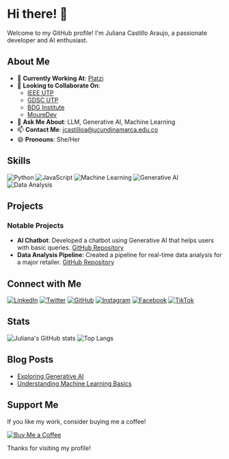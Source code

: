 # Hi there! 👋

Welcome to my GitHub profile! I'm Juliana Castillo Araujo, a passionate developer and AI enthusiast. 

## About Me
- 🔭 **Currently Working At**: [Platzi](https://platzi.com)
- 👯 **Looking to Collaborate On**: 
  - [IEEE UTP](https://www.ieee.org)
  - [GDSC UTP](https://developers.google.com/community/gdsc)
  - [BDG Institute](https://bdginstitute.edu.co/)
  - [MoureDev](https://moure.dev)
- 💬 **Ask Me About**: LLM, Generative AI, Machine Learning
- 📫 **Contact Me**: jcastilloa@ucundinamarca.edu.co
- 😄 **Pronouns**: She/Her

## Skills
![Python](https://img.shields.io/badge/Python-3776AB?style=for-the-badge&logo=python&logoColor=white)
![JavaScript](https://img.shields.io/badge/JavaScript-F7DF1E?style=for-the-badge&logo=javascript&logoColor=black)
![Machine Learning](https://img.shields.io/badge/Machine%20Learning-FF6F00?style=for-the-badge&logo=machine-learning&logoColor=white)
![Generative AI](https://img.shields.io/badge/Generative%20AI-00D1A4?style=for-the-badge&logo=ai&logoColor=white)
![Data Analysis](https://img.shields.io/badge/Data%20Analysis-4CAF50?style=for-the-badge&logo=data-analysis&logoColor=white)

## Projects
### Notable Projects
- **AI Chatbot**: Developed a chatbot using Generative AI that helps users with basic queries. [GitHub Repository](https://github.com/julianacastilloaraujo/ai-chatbot)
- **Data Analysis Pipeline**: Created a pipeline for real-time data analysis for a major retailer. [GitHub Repository](https://github.com/julianacastilloaraujo/data-analysis-pipeline)

## Connect with Me
[![LinkedIn](https://img.shields.io/badge/LinkedIn-0A66C2?style=for-the-badge&logo=linkedin&logoColor=white)](https://www.linkedin.com/in/julianacastilloaraujo)
[![Twitter](https://img.shields.io/badge/Twitter-1DA1F2?style=for-the-badge&logo=twitter&logoColor=white)](https://twitter.com/jcastilloaraujo)
[![GitHub](https://img.shields.io/badge/GitHub-181717?style=for-the-badge&logo=github&logoColor=white)](https://github.com/julianacastilloaraujo)
[![Instagram](https://img.shields.io/badge/Instagram-E4405F?style=for-the-badge&logo=instagram&logoColor=white)](https://instagram.com/julianacastilloaraujo)
[![Facebook](https://img.shields.io/badge/Facebook-1877F2?style=for-the-badge&logo=facebook&logoColor=white)](https://facebook.com/julianacastilloaraujo)
[![TikTok](https://img.shields.io/badge/TikTok-000000?style=for-the-badge&logo=tiktok&logoColor=white)](https://tiktok.com/@julianacastilloaraujo)

## Stats
![Juliana's GitHub stats](https://github-readme-stats.vercel.app/api?username=julianacastilloaraujo&show_icons=true&theme=radical)
![Top Langs](https://github-readme-stats.vercel.app/api/top-langs/?username=julianacastilloaraujo&layout=compact&theme=radical)

## Blog Posts
- [Exploring Generative AI](https://julianacastilloaraujo.medium.com/exploring-generative-ai-123456789)
- [Understanding Machine Learning Basics](https://julianacastilloaraujo.medium.com/understanding-machine-learning-basics-987654321)

## Support Me
If you like my work, consider buying me a coffee!

[![Buy Me a Coffee](https://img.shields.io/badge/Buy%20Me%20a%20Coffee-FFDD00?style=for-the-badge&logo=buy-me-a-coffee&logoColor=black)](https://www.buymeacoffee.com/julianacastilloaraujo)

Thanks for visiting my profile!
